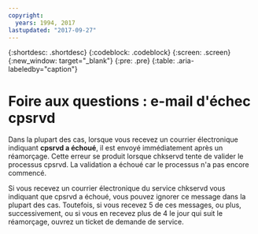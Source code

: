 ```yaml
---
copyright:
  years: 1994, 2017
lastupdated: "2017-09-27"
---
```

{:shortdesc: .shortdesc}
{:codeblock: .codeblock}
{:screen: .screen}
{:new_window: target="_blank"}
{:pre: .pre}
{:table: .aria-labeledby="caption"}
# Foire aux questions : e-mail d'échec cpsrvd 

Dans la plupart des cas, lorsque vous recevez un courrier électronique indiquant **cpsrvd a échoué**, il est envoyé immédiatement après un réamorçage. Cette erreur se produit lorsque chkservd tente de valider le processus cpsrvd. La validation a échoué car le processus n'a pas encore commencé.

Si vous recevez un courrier électronique du service chkservd vous indiquant que cpsrvd a échoué, vous pouvez ignorer ce message dans la plupart des cas. Toutefois, si vous recevez 5 de ces messages, ou plus, successivement, ou si vous en recevez plus de 4 le jour qui suit le réamorçage, ouvrez un ticket de demande de service.
